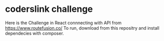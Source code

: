 # coderslink challenge
Here is the Challenge in React connnecting with API from https://www.routefusion.co/
To run, download from this repositry and install dependecies with composer.
